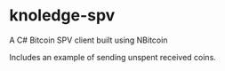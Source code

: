 # knoledge-spv

A C# Bitcoin SPV client built using NBitcoin

Includes an example of sending unspent received coins. 
